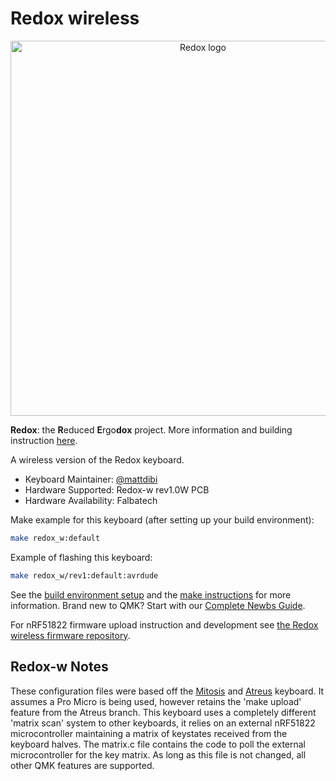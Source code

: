 Redox wireless
=======

<p align="center">
<img src="https://github.com/mattdibi/redox-keyboard/raw/master/img/redox-logo.png" alt="Redox logo" width="600"/>
</p>

**Redox**: the **R**educed **E**rgo**dox** project. More information and building instruction [here](https://github.com/mattdibi/redox-keyboard).

A wireless version of the Redox keyboard.

- Keyboard Maintainer: [@mattdibi](https://github.com/mattdibi)
- Hardware Supported: Redox-w rev1.0W PCB
- Hardware Availability: Falbatech

Make example for this keyboard (after setting up your build environment):

```sh
make redox_w:default
```

Example of flashing this keyboard:

```sh
make redox_w/rev1:default:avrdude
```

See the [build environment setup](https://docs.qmk.fm/#/getting_started_build_tools) and the [make instructions](https://docs.qmk.fm/#/getting_started_make_guide) for more information. Brand new to QMK? Start with our [Complete Newbs Guide](https://docs.qmk.fm/#/newbs).

For nRF51822 firmware upload instruction and development see [the Redox wireless firmware repository](https://github.com/mattdibi/redox-w-firmware).

## Redox-w Notes

These configuration files were based off the [Mitosis](https://github.com/qmk/qmk_firmware/tree/master/keyboards/mitosis) and [Atreus](https://github.com/technomancy/atreus) keyboard. It assumes a Pro Micro is being used, however retains the 'make upload' feature from the Atreus branch. This keyboard uses a completely different 'matrix scan' system to other keyboards, it relies on an external nRF51822 microcontroller maintaining a matrix of keystates received from the keyboard halves. The matrix.c file contains the code to poll the external microcontroller for the key matrix. As long as this file is not changed, all other QMK features are supported.
